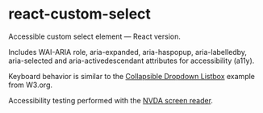 # react-custom-select
Accessible custom select element — React version.

Includes WAI-ARIA role, aria-expanded, aria-haspopup, aria-labelledby, aria-selected and aria-activedescendant attributes for accessibility (a11y).

Keyboard behavior is similar to the [Collapsible Dropdown Listbox](https://www.w3.org/TR/wai-aria-practices-1.1/examples/listbox/listbox-collapsible.html) example from W3.org.

Accessibility testing performed with the [NVDA screen reader](https://www.nvaccess.org/download/).